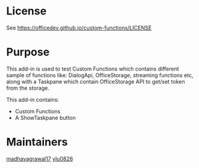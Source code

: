 # License
See https://officedev.github.io/custom-functions/LICENSE

# Purpose
This add-in is used to test Custom Functions which contains different sample of functions like: DialogApi, OfficeStorage, streaming functions etc, along with a Taskpane which contain OfficeStorage API to get/set token from the storage.

This add-in contains:
- Custom Functions
- A ShowTaskpane button

# Maintainers
[madhavagrawal17](https://github.com/madhavagrawal17)
[ylu0826](https://github.com/ylu0826)

